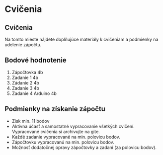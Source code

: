 # Cvičenia

## Cvičenia


Na tomto mieste nájdete doplňujúce materiály k cvičeniam a podmienky na udelenie zápočtu.

## Bodové hodnotenie

1. Zápočtovka		4b
1. Zadanie 1 	4b
1. Zádanie 2		4b
1. Zadanie 3		4b
1. Zadanie 4 Arduino 4b


## Podmienky na získanie zápočtu

- Zisk min. 11 bodov
- Aktívna účasť a samostatné vypracovanie všetkých cvičení. Vypracované cvičenia si archivujte na gite.
- Každé zadanie vypracované na min. polovicu bodov.
- Zápočtovku vypracovanú na min. polovicu bodov.
- Možnosť dodatočnej opravy zápočtovky a zadaní (za polovicu bodov).




